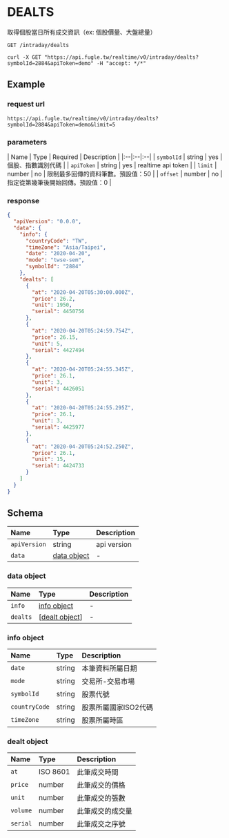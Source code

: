 # DEALTS

取得個股當日所有成交資訊（ex: 個股價量、大盤總量）

```
GET /intraday/dealts
```

```
curl -X GET "https://api.fugle.tw/realtime/v0/intraday/dealts?symbolId=2884&apiToken=demo" -H "accept: */*"
```

## Example

### request url
```
https://api.fugle.tw/realtime/v0/intraday/dealts?symbolId=2884&apiToken=demo&limit=5
```

### parameters
| Name | Type | Required | Description |
|:--|:--|:--|
|  `symbolId` | string | yes | 個股、指數識別代碼 |
|  `apiToken` | string | yes | realtime api token |
|  `limit` | number | no | 限制最多回傳的資料筆數。預設值：50 |
|  `offset` | number | no | 指定從第幾筆後開始回傳。預設值：0 |

### response
```json
{
  "apiVersion": "0.0.0",
  "data": {
    "info": {
      "countryCode": "TW",
      "timeZone": "Asia/Taipei",
      "date": "2020-04-20",
      "mode": "twse-sem",
      "symbolId": "2884"
    },
    "dealts": [
      {
        "at": "2020-04-20T05:30:00.000Z",
        "price": 26.2,
        "unit": 1950,
        "serial": 4450756
      },
      {
        "at": "2020-04-20T05:24:59.754Z",
        "price": 26.15,
        "unit": 5,
        "serial": 4427494
      },
      {
        "at": "2020-04-20T05:24:55.345Z",
        "price": 26.1,
        "unit": 3,
        "serial": 4426051
      },
      {
        "at": "2020-04-20T05:24:55.295Z",
        "price": 26.1,
        "unit": 3,
        "serial": 4425977
      },
      {
        "at": "2020-04-20T05:24:52.250Z",
        "price": 26.1,
        "unit": 15,
        "serial": 4424733
      }
    ]
  }
}
```

## Schema
| Name | Type | Description |
|:--|:--|:--|
|  `apiVersion` | string |  api version |
|  `data` | [data object](#data-object) |  - |

### data object
| Name | Type | Description |
|:--|:--|:--|
|  `info` | [info object](#info-object) | - |
|  `dealts` | [[dealt object](#dealt-object)] | -  |

### info object
| Name | Type | Description |
|:--|:--|:--|
|  `date` | string | 本筆資料所屬日期 |
|  `mode` | string | 交易所-交易市場 |
|  `symbolId` | string | 股票代號 |
|  `countryCode` | string | 股票所屬國家ISO2代碼 |
|  `timeZone` | string | 股票所屬時區 |

### dealt object
| Name | Type | Description |
|:--|:--|:--|
|  `at` | ISO 8601 | 此筆成交時間 |
|  `price` | number | 此筆成交的價格 |
|  `unit` | number | 此筆成交的張數 |
|  `volume` | number |  此筆成交的成交量 |
|  `serial` | number |  此筆成交之序號 |
